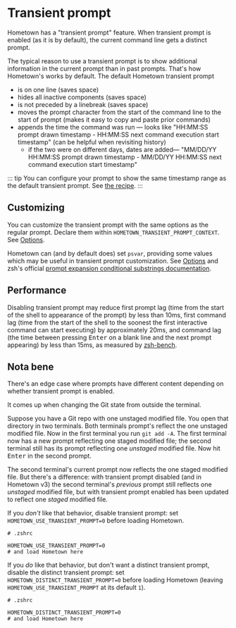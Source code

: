 # Transient prompt

Hometown has a "transient prompt" feature. When transient prompt is enabled (as it is by default), the current command line gets a distinct prompt.

The typical reason to use a transient prompt is to show additional information in the current prompt than in past prompts. That's how Hometown's works by default. The default Hometown transient prompt

- is on one line (saves space)
- hides all inactive components (saves space)
- is not preceded by a linebreak (saves space)
- moves the prompt character from the start of the command line to the start of prompt (makes it easy to copy and paste prior commands)
- appends the time the command was run — looks like "HH:MM:SS prompt drawn timestamp - HH:MM:SS next command execution start timestamp" (can be helpful when revisiting history)
  - if the two were on different days, dates are added— "MM/DD/YY HH:MM:SS prompt drawn timestamp - MM/DD/YY HH:MM:SS next command execution start timestamp"

::: tip
You can configure your prompt to show the same timestamp range as the default transient prompt. See [the recipe](./recipes/timestamp-range-in-prompt.md).
:::

## Customizing

You can customize the transient prompt with the same options as the regular prompt. Declare them within `HOMETOWN_TRANSIENT_PROMPT_CONTEXT`. See [Options](./options.md).

Hometown can (and by default does) set `psvar`, providing some values which may be useful in transient prompt customization. See [Options](./options.md) and zsh's official [prompt expansion conditional substrings documentation](https://zsh.sourceforge.io/Doc/Release/Prompt-Expansion.html#Conditional-Substrings-in-Prompts).

## Performance

Disabling transient prompt may reduce first prompt lag (time from the start of the shell to appearance of the prompt) by less than 10ms, first command lag (time from the start of the shell to the soonest the first interactive command can start executing) by approximately 20ms, and command lag (the time between pressing <kbd>Enter</kbd> on a blank line and the next prompt appearing) by less than 15ms, as measured by [zsh-bench](https://github.com/romkatv/zsh-bench/).

## Nota bene

There's an edge case where prompts have different content depending on whether transient prompt is enabled.

It comes up when changing the Git state from outside the terminal.

Suppose you have a Git repo with one unstaged modified file. You open that directory in two terminals. Both terminals prompt's reflect the one unstaged modified file. Now in the first terminal you run `git add -A`. The first terminal now has a new prompt reflecting one staged modified file; the second terminal still has its prompt reflecting one _unstaged_ modified file. Now hit <kbd>Enter</kbd> in the second prompt.

The second terminal's current prompt now reflects the one staged modified file. But there's a difference: with transient prompt disabled (and in Hometown v3) the second terminal's _previous_ prompt still reflects one _unstaged_ modified file, but with transient prompt enabled has been updated to reflect one _staged_ modified file.

If you _don't_ like that behavior, disable transient prompt: set `HOMETOWN_USE_TRANSIENT_PROMPT=0` before loading Hometown.

```shell:no-line-numbers
# .zshrc

HOMETOWN_USE_TRANSIENT_PROMPT=0
# and load Hometown here
```

If you _do_ like that behavior, but don't want a distinct transient prompt, disable the distinct transient prompt: set `HOMETOWN_DISTINCT_TRANSIENT_PROMPT=0` before loading Hometown (leaving `HOMETOWN_USE_TRANSIENT_PROMPT` at its default `1`).

```shell:no-line-numbers
# .zshrc

HOMETOWN_DISTINCT_TRANSIENT_PROMPT=0
# and load Hometown here
```
